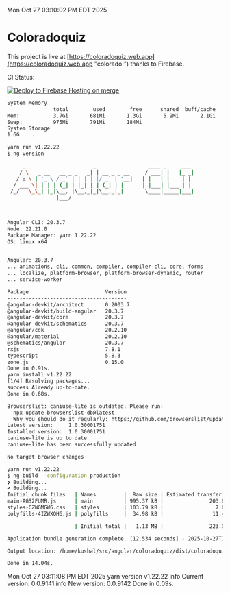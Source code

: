Mon Oct 27 03:10:02 PM EDT 2025

# Coloradoquiz


This project is live at [https://coloradoquiz.web.app](https://coloradoquiz.web.app "colorado!") thanks to Firebase.

CI Status: 

[![Deploy to Firebase Hosting on merge](https://github.com/teamkushal/coloradoquiz/actions/workflows/firebase-hosting-merge.yml/badge.svg)](https://github.com/teamkushal/coloradoquiz/actions/workflows/firebase-hosting-merge.yml)

```bash
System Memory
               total        used        free      shared  buff/cache   available
Mem:           3.7Gi       681Mi       1.3Gi       5.9Mi       2.1Gi       3.1Gi
Swap:          975Mi       791Mi       184Mi
System Storage
1.6G	.
```
```bash
yarn run v1.22.22
$ ng version

     _                      _                 ____ _     ___
    / \   _ __   __ _ _   _| | __ _ _ __     / ___| |   |_ _|
   / △ \ | '_ \ / _` | | | | |/ _` | '__|   | |   | |    | |
  / ___ \| | | | (_| | |_| | | (_| | |      | |___| |___ | |
 /_/   \_\_| |_|\__, |\__,_|_|\__,_|_|       \____|_____|___|
                |___/
    


Angular CLI: 20.3.7
Node: 22.21.0
Package Manager: yarn 1.22.22
OS: linux x64
    

Angular: 20.3.7
... animations, cli, common, compiler, compiler-cli, core, forms
... localize, platform-browser, platform-browser-dynamic, router
... service-worker

Package                         Version
---------------------------------------
@angular-devkit/architect       0.2003.7
@angular-devkit/build-angular   20.3.7
@angular-devkit/core            20.3.7
@angular-devkit/schematics      20.3.7
@angular/cdk                    20.2.10
@angular/material               20.2.10
@schematics/angular             20.3.7
rxjs                            7.8.1
typescript                      5.8.3
zone.js                         0.15.0
Done in 0.91s.
yarn install v1.22.22
[1/4] Resolving packages...
success Already up-to-date.
Done in 0.68s.
```
```bash
Browserslist: caniuse-lite is outdated. Please run:
  npx update-browserslist-db@latest
  Why you should do it regularly: https://github.com/browserslist/update-db#readme
Latest version:     1.0.30001751
Installed version:  1.0.30001751
caniuse-lite is up to date
caniuse-lite has been successfully updated

No target browser changes
```
```bash
yarn run v1.22.22
$ ng build --configuration production
❯ Building...
✔ Building...
Initial chunk files   | Names         |  Raw size | Estimated transfer size
main-AGS2FUMR.js      | main          | 995.37 kB |               203.86 kB
styles-CZWGMGW6.css   | styles        | 103.79 kB |                 7.64 kB
polyfills-4IZWXQH6.js | polyfills     |  34.98 kB |                11.49 kB

                      | Initial total |   1.13 MB |               223.00 kB

Application bundle generation complete. [12.534 seconds] - 2025-10-27T19:10:42.096Z

Output location: /home/kushal/src/angular/coloradoquiz/dist/coloradoquiz

Done in 14.04s.
```
Mon Oct 27 03:11:08 PM EDT 2025
yarn version v1.22.22
info Current version: 0.0.9141
info New version: 0.0.9142
Done in 0.09s.
